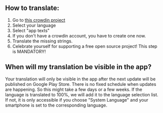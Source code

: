 ## How to translate:

1. Go to [this crowdin project][crowdin]
2. Select your language
3. Select "app texts"
4. If you don't have a crowdin account, you have to create one now.
5. Translate the missing strings.
6. Celebrate yourself for supporting a free open source project! This step is MANDATORY!


## When will my translation be visible in the app?

Your translation will only be visible in the app after the next update will be published on Google Play Store. There is no fixed schedule when updates are happening.
So this might take a few days or a few weeks.
If the language is translated to 100%, we will add it to the language selection list. If not, it is only accessible if you choose "System Language" and your smartphone is set to the corresponding language.

[crowdin]: https://crowdin.com/project/zap-android
